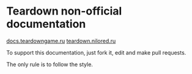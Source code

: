 # Teardown non-official documentation

[docs.teardowngame.ru](https://docs.teardowngame.ru/)
[teardown.nilored.ru](https://teardown.nilored.ru/)

To support this documentation, just fork it, edit and make pull requests.

The only rule is to follow the style.
